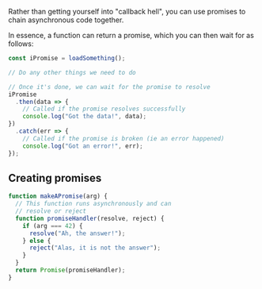 Rather than getting yourself into "callback hell", you can use promises to chain asynchronous code together.

In essence, a function can return a promise, which you can then wait for as follows:

```js
const iPromise = loadSomething();

// Do any other things we need to do

// Once it's done, we can wait for the promise to resolve
iPromise
  .then(data => {
    // Called if the promise resolves successfully
    console.log("Got the data!", data);
})
  .catch(err => {
    // Called if the promise is broken (ie an error happened)
    console.log("Got an error!", err);
});
```

## Creating promises

```js
function makeAPromise(arg) {
  // This function runs asynchronously and can
  // resolve or reject
  function promiseHandler(resolve, reject) {
    if (arg === 42) {
      resolve("Ah, the answer!");
    } else {
      reject("Alas, it is not the answer");
    }
  }
  return Promise(promiseHandler);
}
```